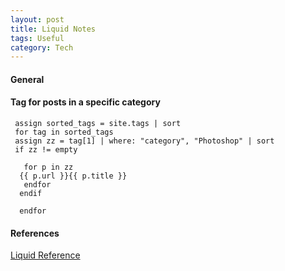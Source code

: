 ```yaml
---
layout: post
title: Liquid Notes
tags: Useful
category: Tech
---
```


#### General ####

#### Tag for posts in a specific category ####

~~~
 assign sorted_tags = site.tags | sort 
 for tag in sorted_tags 
 assign zz = tag[1] | where: "category", "Photoshop" | sort 
 if zz != empty 

   for p in zz 
  {{ p.url }}{{ p.title }}
   endfor 
  endif 

  endfor 
~~~

#### References ####

[Liquid Reference](https://shopify.github.io/liquid/)  
